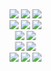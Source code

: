 <div align="center">
     <img src="https://img.shields.io/badge/vue.js-4FC08D?style=for-the-badge&logo=vue.js&logoColor=white"> 
          <img src="https://img.shields.io/badge/vuex-1c2e4a?style=for-the-badge&logo=vue.js&logoColor=white"> 
    <img src="https://img.shields.io/badge/vuetify-%231867C0.svg?&style=for-the-badge&logo=vuetify&logoColor=white"/>
    	
</div>
<div align="center">
<img src="https://img.shields.io/badge/html5-%23E34F26.svg?&style=for-the-badge&logo=html5&logoColor=white" />
	<img src="https://img.shields.io/badge/css3-%231572B6.svg?&style=for-the-badge&logo=css3&logoColor=white" />
<img src="https://img.shields.io/badge/javascript-%23F7DF1E.svg?&style=for-the-badge&logo=javascript&logoColor=black" />

</div>

<div align="center">
	<img src="https://img.shields.io/badge/flask-%23000000.svg?&style=for-the-badge&logo=flask&logoColor=white" />
    <img src="https://img.shields.io/badge/python-%233776AB.svg?&style=for-the-badge&logo=python&logoColor=white" />
</div>

<div align="center">
	<img src="https://img.shields.io/badge/mongodb-%2347A248.svg?&style=for-the-badge&logo=mongodb&logoColor=white" />
    <img src="https://img.shields.io/badge/ELASTIC BEANSTALK-232F3E?style=for-the-badge&logo=amazonaws&logoColor=white">
</div>
<div align="center">
	 <img src="https://img.shields.io/badge/plotly-%233F4F75.svg?&style=for-the-badge&logo=plotly&logoColor=white" />
    <img src="https://img.shields.io/badge/webgl-990000?style=for-the-badge&logo=webgl&logoColor=white">
    <img src="https://img.shields.io/badge/fontawesome-339AF0?style=for-the-badge&logo=fontawesome&logoColor=white">
</div>

<div align="center">

</div>
